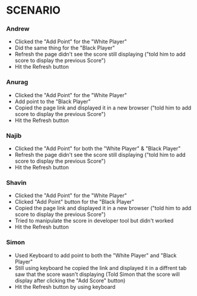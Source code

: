 # SCENARIO

### Andrew 
- Clicked the "Add Point" for the "White Player"
- Did the same thing for the "Black Player"
- Refresh the page didn't see the score still displaying ("told him to add score to display the previous Score")
- Hit the Refresh button 

### Anurag
- Clicked the "Add Point" for the "White Player"
- Add point to the "Black Player"
- Copied the page link and displayed it in a new browser ("told him to add score to display the previous Score")
- Hit the Refresh button 

### Najib
- Clicked the "Add Point" for both the  "White Player" & "Black Player"
- Refresh the page didn't see the score still displaying ("told him to add score to display the previous Score")
- Hit the Refresh button 

### Shavin
- Clicked the "Add Point" for the "White Player"
- Clicked "Add Point" button for the "Black Player"
- Copied the page link and displayed it in a new browser ("told him to add score to display the previous Score")
- Tried to manipulate the score in developer tool but didn't worked
- Hit the Refresh button 

### Simon
- Used Keyboard to add point to both the "White Player" and "Black Player"
- Still using keyboard he copied the link and displayed it in a diffrent tab saw that the score wasn't displaying (Told Simon that the score will display after clicking the "Add Score" button)
- Hit the Refresh button by using keyboard
